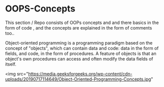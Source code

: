 # OOPS-Concepts
This section / Repo consists of OOPs concepts and and there basics in the form of code , and the concepts are explained in the form of comments too..


Object-oriented programming is a programming paradigm based on the concept of "objects", which can contain data and code: data in the form of fields, and code, in the form of procedures. A feature of objects is that an object's own procedures can access and often modify the data fields of itself.


<img src="https://media.geeksforgeeks.org/wp-content/cdn-uploads/20190717114649/Object-Oriented-Programming-Concepts.jpg"
